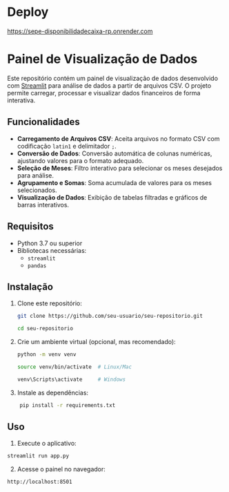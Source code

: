 # Deploy
https://sepe-disponibilidadecaixa-rp.onrender.com


# Painel de Visualização de Dados

Este repositório contém um painel de visualização de dados desenvolvido com [Streamlit](https://streamlit.io/) para análise de dados a partir de arquivos CSV. O projeto permite carregar, processar e visualizar dados financeiros de forma interativa.

## Funcionalidades

- **Carregamento de Arquivos CSV**: Aceita arquivos no formato CSV com codificação `latin1` e delimitador `;`.
- **Conversão de Dados**: Conversão automática de colunas numéricas, ajustando valores para o formato adequado.
- **Seleção de Meses**: Filtro interativo para selecionar os meses desejados para análise.
- **Agrupamento e Somas**: Soma acumulada de valores para os meses selecionados.
- **Visualização de Dados**: Exibição de tabelas filtradas e gráficos de barras interativos.

## Requisitos

- Python 3.7 ou superior
- Bibliotecas necessárias:
  - `streamlit`
  - `pandas`

## Instalação

1. Clone este repositório:
   ```bash
   git clone https://github.com/seu-usuario/seu-repositorio.git
   ````
   ``` bash
   cd seu-repositorio
    ```
2. Crie um ambiente virtual (opcional, mas recomendado):
    ``` bash
    python -m venv venv
    ```
    ``` bash
    source venv/bin/activate  # Linux/Mac
     ```
    ``` bash
    venv\Scripts\activate     # Windows
    
  3. Instale as dependências:
``` bash
    pip install -r requirements.txt
```

## Uso

1. Execute o aplicativo:
``` bash
streamlit run app.py
```

2. Acesse o painel no navegador:
``` bash
http://localhost:8501
```





